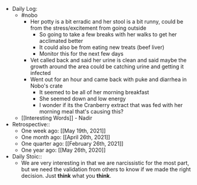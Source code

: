 - Daily Log:
    - #nobo
        - Her potty is a bit erradic and her stool is a bit runny, could be from the stress/excitement from going outside
            - So going to take a few breaks with her walks to get her acclimated better
            - It could also be from eating new treats (beef liver)
            - Monitor this for the next few days
        - Vet called back and said her urine is clean and said maybe the growth around the area could be catching urine and getting it infected
        - Went out for an hour and came back with puke and diarrhea in Nobo's crate
            - It seemed to be all of her morning breakfast
            - She seemed down and low energy
            - I wonder if its the Cranberry extract that was fed with her morning meal that's causing this?
    - [[Interesting Words]] - Nadir
- Retrospective::
    - One week ago: [[May 19th, 2021]]
    - One month ago: [[April 26th, 2021]]
    - One quarter ago: [[February 26th, 2021]]
    - One year ago: [[May 26th, 2020]]
- Daily Stoic::
    - We are very interesting in that we are narcissistic for the most part, but we need the validation from others to know if we made the right decision. Just __think__ what you __think__.
